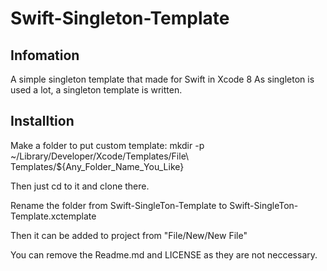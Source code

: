 # Swift-Singleton-Template
## Infomation
A simple singleton template that made for Swift in Xcode 8
As singleton is used a lot, a singleton template is written.

## Installtion
Make a folder to put custom template:
    mkdir -p ~/Library/Developer/Xcode/Templates/File\ Templates/${Any_Folder_Name_You_Like}

Then just cd to it and clone there.

Rename the folder from Swift-SingleTon-Template to Swift-SingleTon-Template.xctemplate

Then it can be added to project from "File/New/New File"

You can remove the Readme.md and LICENSE as they are not neccessary.

